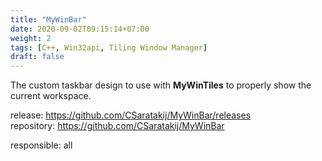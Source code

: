 ```yaml
---
title: "MyWinBar"
date: 2020-09-02T09:15:14+07:00
weight: 2
tags: [C++, Win32api, Tiling Window Manager]
draft: false
---
```


The custom taskbar design to use with __MyWinTiles__ to properly show the current workspace.

release: https://github.com/CSaratakij/MyWinBar/releases \
repository: https://github.com/CSaratakij/MyWinBar

responsible: all

